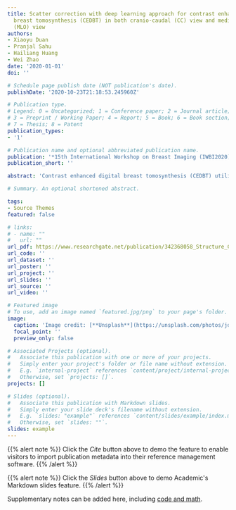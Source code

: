 ```yaml
---
title: Scatter correction with deep learning approach for contrast enhanced digital
  breast tomosynthesis (CEDBT) in both cranio-caudal (CC) view and mediolateral oblique
  (MLO) view
authors:
- Xiaoyu Duan
- Pranjal Sahu
- Hailiang Huang
- Wei Zhao
date: '2020-01-01'
doi: ''

# Schedule page publish date (NOT publication's date).
publishDate: '2020-10-23T21:18:53.245960Z'

# Publication type.
# Legend: 0 = Uncategorized; 1 = Conference paper; 2 = Journal article;
# 3 = Preprint / Working Paper; 4 = Report; 5 = Book; 6 = Book section;
# 7 = Thesis; 8 = Patent
publication_types:
- '1'

# Publication name and optional abbreviated publication name.
publication: '*15th International Workshop on Breast Imaging (IWBI2020)*'
publication_short: ''

abstract: 'Contrast enhanced digital breast tomosynthesis (CEDBT) utilizes weighted subtraction of high energy (HE) and low energy (LE) DBT to generate a 3D iodinated contrast enhancement map of the breast, and potentially improve breast lesion detection and characterization. However, the increased scattered radiation at HE exacerbates the cupping artifact. Monte Carlo (MC) based scatter correction (SC) method suffers from long computation time, and kernel-based method is less accurate, especially near the breast edge due to thickness roll-off. This work is aimed at developing fast and accurate SC using Convolutional Neural Network (CNN).'

# Summary. An optional shortened abstract.

tags:
- Source Themes
featured: false

# links:
# - name: ""
#   url: ""
url_pdf: https://www.researchgate.net/publication/342368058_Structure_Correction_for_Robust_Volume_Segmentation_in_Presence_of_Tumors
url_code: ''
url_dataset: ''
url_poster: ''
url_project: ''
url_slides: ''
url_source: ''
url_video: ''

# Featured image
# To use, add an image named `featured.jpg/png` to your page's folder. 
image:
  caption: 'Image credit: [**Unsplash**](https://unsplash.com/photos/jdD8gXaTZsc)'
  focal_point: ''
  preview_only: false

# Associated Projects (optional).
#   Associate this publication with one or more of your projects.
#   Simply enter your project's folder or file name without extension.
#   E.g. `internal-project` references `content/project/internal-project/index.md`.
#   Otherwise, set `projects: []`.
projects: []

# Slides (optional).
#   Associate this publication with Markdown slides.
#   Simply enter your slide deck's filename without extension.
#   E.g. `slides: "example"` references `content/slides/example/index.md`.
#   Otherwise, set `slides: ""`.
slides: example
---
```


{{% alert note %}}
Click the *Cite* button above to demo the feature to enable visitors to import publication metadata into their reference management software.
{{% /alert %}}

{{% alert note %}}
Click the *Slides* button above to demo Academic's Markdown slides feature.
{{% /alert %}}

Supplementary notes can be added here, including [code and math](https://sourcethemes.com/academic/docs/writing-markdown-latex/).
